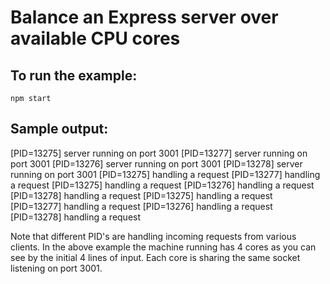 # Balance an Express server over available CPU cores

## To run the example:

`npm start`

## Sample output:

[PID=13275] server running on port 3001
[PID=13277] server running on port 3001
[PID=13276] server running on port 3001
[PID=13278] server running on port 3001
[PID=13275] handling a request
[PID=13277] handling a request
[PID=13275] handling a request
[PID=13276] handling a request
[PID=13278] handling a request
[PID=13275] handling a request
[PID=13277] handling a request
[PID=13276] handling a request
[PID=13278] handling a request

Note that different PID's are handling incoming requests from various clients. In the above example the machine running has 4 cores as you can see by the initial 4 lines of input. Each core is sharing the same socket listening on port 3001.